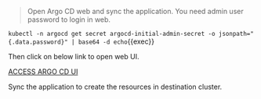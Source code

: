 >Open Argo CD web and sync the application. You need admin user password to login in web.

`kubectl -n argocd get secret argocd-initial-admin-secret -o jsonpath="{.data.password}" | base64 -d echo`{{exec}}

Then click on below link to open web UI.

[ACCESS ARGO CD UI]({{TRAFFIC_HOST1_32073}})

Sync the application to create the resources in destination cluster.
